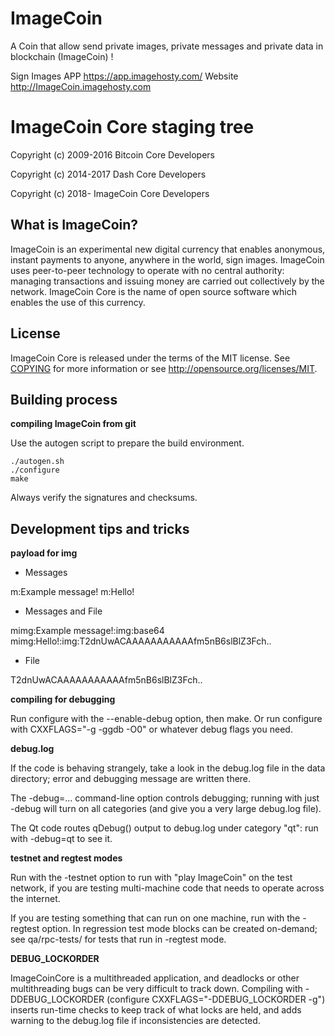 # ImageCoin
A Coin that allow send private images, private messages and private data in blockchain (ImageCoin) ! 

Sign Images APP https://app.imagehosty.com/
Website http://ImageCoin.imagehosty.com

ImageCoin Core staging tree
===============================

Copyright (c) 2009-2016 Bitcoin Core Developers

Copyright (c) 2014-2017 Dash Core Developers

Copyright (c) 2018- ImageCoin Core Developers


What is ImageCoin?
----------------

ImageCoin is an experimental new digital currency that enables anonymous, instant
payments to anyone, anywhere in the world, sign images. ImageCoin uses peer-to-peer technology
to operate with no central authority: managing transactions and issuing money
are carried out collectively by the network. ImageCoin Core is the name of open
source software which enables the use of this currency.


License
-------

ImageCoin Core is released under the terms of the MIT license. See [COPYING](COPYING) for more
information or see http://opensource.org/licenses/MIT.


Building process
-----------------

**compiling ImageCoin from git**

Use the autogen script to prepare the build environment.

    ./autogen.sh
    ./configure
    make

Always verify the signatures and checksums.


Development tips and tricks
---------------------------
**payload for img**

- Messages

 m:Example message!
 m:Hello!
 
- Messages and File

 mimg:Example message!:img:base64
 mimg:Hello!:img:T2dnUwACAAAAAAAAAAAfm5nB6slBlZ3Fch..

- File

 T2dnUwACAAAAAAAAAAAfm5nB6slBlZ3Fch..


**compiling for debugging**

Run configure with the --enable-debug option, then make. Or run configure with
CXXFLAGS="-g -ggdb -O0" or whatever debug flags you need.

**debug.log**

If the code is behaving strangely, take a look in the debug.log file in the data directory;
error and debugging message are written there.

The -debug=... command-line option controls debugging; running with just -debug will turn
on all categories (and give you a very large debug.log file).

The Qt code routes qDebug() output to debug.log under category "qt": run with -debug=qt
to see it.

**testnet and regtest modes**

Run with the -testnet option to run with "play ImageCoin" on the test network, if you
are testing multi-machine code that needs to operate across the internet.

If you are testing something that can run on one machine, run with the -regtest option.
In regression test mode blocks can be created on-demand; see qa/rpc-tests/ for tests
that run in -regtest mode.

**DEBUG_LOCKORDER**

ImageCoinCore is a multithreaded application, and deadlocks or other multithreading bugs
can be very difficult to track down. Compiling with -DDEBUG_LOCKORDER (configure
CXXFLAGS="-DDEBUG_LOCKORDER -g") inserts run-time checks to keep track of what locks
are held, and adds warning to the debug.log file if inconsistencies are detected.
